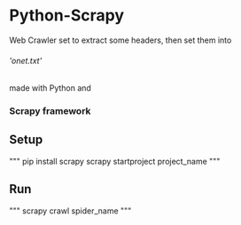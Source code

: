# Python-Scrapy
Web Crawler set to extract some headers, 
then set them into 
###### 'onet.txt' 

made with Python and
### Scrapy framework

## Setup
"""
pip install scrapy
scrapy startproject project_name
"""

## Run
"""
scrapy crawl spider_name
"""
